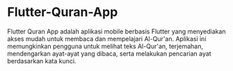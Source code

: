 # Flutter-Quran-App
Flutter Quran App adalah aplikasi mobile berbasis Flutter yang menyediakan akses mudah untuk membaca dan mempelajari Al-Qur'an. Aplikasi ini memungkinkan pengguna untuk melihat teks Al-Qur'an, terjemahan, mendengarkan ayat-ayat yang dibaca, serta melakukan pencarian ayat berdasarkan kata kunci.
